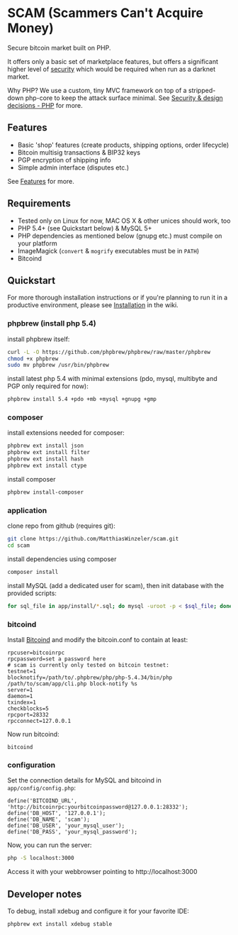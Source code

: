 # SCAM (Scammers Can't Acquire Money)
Secure bitcoin market built on PHP.

It offers only a basic set of marketplace features, but offers a significant higher level of [security](https://github.com/MatthiasWinzeler/scam/wiki/Security-&-Design-decisions)
which would be required when run as a darknet market.

Why PHP? We use a custom, tiny MVC framework on top of a stripped-down php-core to keep the attack surface minimal.
See [Security & design decisions - PHP](https://github.com/MatthiasWinzeler/scam/wiki/Security-&-Design-decisions#php) for more.

## Features

* Basic 'shop' features (create products, shipping options, order lifecycle)
* Bitcoin multisig transactions & BIP32 keys
* PGP encryption of shipping info
* Simple admin interface (disputes etc.)

See [Features](https://github.com/MatthiasWinzeler/scam/wiki/Features) for more.

## Requirements

* Tested only on Linux for now, MAC OS X & other unices should work, too
* PHP 5.4+ (see Quickstart below) & MySQL 5+
* PHP dependencies as mentioned below (gnupg etc.) must compile on your platform
* ImageMagick (`convert` & `mogrify` executables must be in `PATH`)
* Bitcoind

## Quickstart
For more thorough installation instructions or if you're planning to run it in a productive environment, 
please see [Installation](https://github.com/MatthiasWinzeler/scam/wiki/Installation) in the wiki.

### phpbrew (install php 5.4)
install phpbrew itself:

```bash
curl -L -O https://github.com/phpbrew/phpbrew/raw/master/phpbrew
chmod +x phpbrew
sudo mv phpbrew /usr/bin/phpbrew
```

install latest php 5.4 with minimal extensions (pdo, mysql, multibyte and PGP only required for now):

```bash
phpbrew install 5.4 +pdo +mb +mysql +gnupg +gmp
```

### composer
install extensions needed for composer:

```bash
phpbrew ext install json
phpbrew ext install filter
phpbrew ext install hash
phpbrew ext install ctype
```

install composer

```bash
phpbrew install-composer
```

### application
clone repo from github (requires git):

```bash
git clone https://github.com/MatthiasWinzeler/scam.git
cd scam
```

install dependencies using composer

```bash
composer install
```

install MySQL (add a dedicated user for scam), then init database with the provided scripts:

```bash
for sql_file in app/install/*.sql; do mysql -uroot -p < $sql_file; done
```

### bitcoind
Install [Bitcoind](https://bitcoin.org/en/download) and modify the bitcoin.conf to contain at least:
```
rpcuser=bitcoinrpc
rpcpassword=set a password here
# scam is currently only tested on bitcoin testnet:
testnet=1
blocknotify=/path/to/.phpbrew/php/php-5.4.34/bin/php /path/to/scam/app/cli.php block-notify %s
server=1
daemon=1
txindex=1
checkblocks=5
rpcport=28332
rpcconnect=127.0.0.1
```

Now run bitcoind:
```
bitcoind
```

### configuration
Set the connection details for MySQL and bitcoind in `app/config/config.php`:
```
define('BITCOIND_URL', 'http://bitcoinrpc:yourbitcoinpassword@127.0.0.1:28332');
define('DB_HOST', '127.0.0.1');
define('DB_NAME', 'scam');
define('DB_USER', 'your_mysql_user');
define('DB_PASS', 'your_mysql_password');
```

Now, you can run the server:

```bash
php -S localhost:3000
```

Access it with your webbrowser pointing to http://localhost:3000

## Developer notes
To debug, install xdebug and configure it for your favorite IDE:

```bash
phpbrew ext install xdebug stable
```
